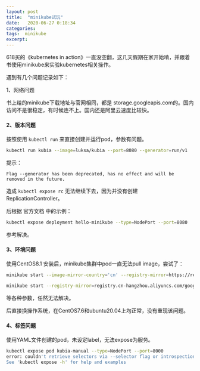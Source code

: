```yaml
---
layout: post
title:  "minikube试玩"
date:   2020-06-27 0:18:34
categories: 
tags:  minikube
excerpt: 
---
```


618买的《kubernetes in action》一直没空翻，这几天假期在家开始啃，并跟着书使用minikube来实验kubernetes相关操作。

遇到有几个问题记录如下：

1、网络问题

书上给的minikube下载地址与官网相同，都是 storage.googleapis.com的。国内访问不是很稳定，有时候连不上。国内还是阿里云速度比较快。

[Minikube - Kubernetes本地实验环境]: https://yq.aliyun.com/articles/221687	"安装Minikube"




#### 2、版本问题

按照使用 `kubectl run` 来直接创建并运行pod，参数有问题。

```bash
kubectl run kubia --image=luksa/kubia --port=8080 --generator=run/v1
```

提示：

```
Flag --generator has been deprecated, has no effect and will be removed in the future.
```

造成 `kubectl expose rc` 无法继续下去，因为并没有创建ReplicationController。

后根据 官方文档 中的示例：

```bash
kubectl expose deployment hello-minikube --type=NodePort --port=8080
```
[官方文档minikube示例]: https://kubernetes.io/docs/setup/learning-environment/minikube/	"To access the hello-minikube Deployment, expose it as a Service:"

参考解决。

#### 3、环境问题

使用CentOS8.1 安装后，minikube集群中pod一直无法pull image，尝试了：

```bash
minikube start --image-mirror-country='cn' --registry-mirror=https://registry.docker-cn.com
```

```bash
minikube start --registry-mirror=registry.cn-hangzhou.aliyuncs.com/google_containers 
```

等各种参数，任然无法解决。

后直接换操作系统，在CentOS7.6和ubuntu20.04上均正常，没有重现该问题。

#### 4、标签问题

使用YAML文件创建的pod，未设定label，无法expose为服务。

```bash
kubectl expose pod kubia-manual --type=NodePort --port=8000
error: couldn't retrieve selectors via --selector flag or introspection: the pod has no labels and cannot be exposed
See 'kubectl expose -h' for help and examples
```





